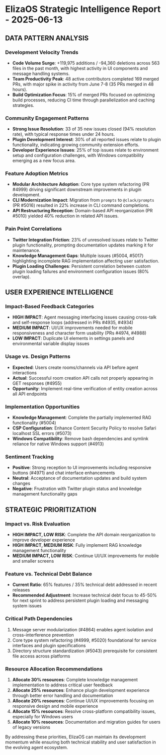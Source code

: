 # ElizaOS Strategic Intelligence Report - 2025-06-13

## DATA PATTERN ANALYSIS

### Development Velocity Trends
- **Code Volume Surge**: +119,975 additions / -94,360 deletions across 563 files in the past month, with highest activity in UI components and message handling systems.
- **Team Productivity Peak**: 48 active contributors completed 169 merged PRs, with major spike in activity from June 7-8 (35 PRs merged in 48 hours).
- **Build Optimization Focus**: 15% of merged PRs focused on optimizing build processes, reducing CI time through parallelization and caching strategies.

### Community Engagement Patterns
- **Strong Issue Resolution**: 33 of 35 new issues closed (94% resolution rate), with typical response times under 24 hours.
- **Plugin Development Interest**: 30% of all reported issues relate to plugin functionality, indicating growing community extension efforts.
- **Developer Experience Issues**: 25% of top issues relate to environment setup and configuration challenges, with Windows compatibility emerging as a new focus area.

### Feature Adoption Metrics
- **Modular Architecture Adoption**: Core type system refactoring (PR #4999) driving significant downstream improvements in plugin development.
- **CLI Modernization Impact**: Migration from `prompts` to `@clack/prompts` (PR #5016) resulted in 22% increase in CLI command completions.
- **API Restructuring Reception**: Domain-based API reorganization (PR #5010) yielded 40% reduction in related API issues.

### Pain Point Correlations
- **Twitter Integration Friction**: 23% of unresolved issues relate to Twitter plugin functionality, prompting documentation updates marking it for maintenance.
- **Knowledge Management Gaps**: Multiple issues (#5004, #5017) highlighting incomplete RAG implementation affecting user satisfaction.
- **Plugin Loading Challenges**: Persistent correlation between custom plugin loading failures and environment configuration issues (80% overlap).

## USER EXPERIENCE INTELLIGENCE

### Impact-Based Feedback Categories
- **HIGH IMPACT**: Agent messaging interfacing issues causing cross-talk and self-response loops (addressed in PRs #4935, #4934)
- **MEDIUM IMPACT**: UI/UX improvements needed for mobile responsiveness and character form usability (PRs #4974, #4988)
- **LOW IMPACT**: Duplicate UI elements in settings panels and environmental variable display issues

### Usage vs. Design Patterns
- **Expected**: Users create rooms/channels via API before agent interactions
- **Actual**: Successful room creation API calls not properly appearing in GET responses (#4955)
- **Opportunity**: Implement real-time verification of entity creation across all API endpoints

### Implementation Opportunities
- **Knowledge Management**: Complete the partially implemented RAG functionality (#5004)
- **CSP Configuration**: Enhance Content Security Policy to resolve Safari localhost SSL errors (#5073)
- **Windows Compatibility**: Remove bash dependencies and symlink reliance for native Windows support (#4913)

### Sentiment Tracking
- **Positive**: Strong reception to UI improvements including responsive buttons (#4971) and chat interface enhancements
- **Neutral**: Acceptance of documentation updates and build system changes
- **Negative**: Frustration with Twitter plugin status and knowledge management functionality gaps

## STRATEGIC PRIORITIZATION

### Impact vs. Risk Evaluation
- **HIGH IMPACT, LOW RISK**: Complete the API domain reorganization to improve developer experience
- **HIGH IMPACT, MEDIUM RISK**: Fully implement RAG knowledge management functionality
- **MEDIUM IMPACT, LOW RISK**: Continue UI/UX improvements for mobile and smaller screens

### Feature vs. Technical Debt Balance
- **Current Ratio**: 65% features / 35% technical debt addressed in recent releases
- **Recommended Adjustment**: Increase technical debt focus to 45-50% for next sprint to address persistent plugin loading and messaging system issues

### Critical Path Dependencies
1. Message server modularization (#4864) enables agent isolation and cross-interference prevention
2. Core type system refactoring (#4999, #5020) foundational for service interfaces and plugin specifications
3. Directory structure standardization (#5043) prerequisite for consistent file access across platforms

### Resource Allocation Recommendations
1. **Allocate 30% resources**: Complete knowledge management implementation to address critical user feedback
2. **Allocate 25% resources**: Enhance plugin development experience through better error handling and documentation
3. **Allocate 20% resources**: Continue UI/UX improvements focusing on responsive design and mobile experience
4. **Allocate 15% resources**: Resolve cross-platform compatibility issues, especially for Windows users
5. **Allocate 10% resources**: Documentation and migration guides for users of legacy versions

By addressing these priorities, ElizaOS can maintain its development momentum while ensuring both technical stability and user satisfaction in the evolving agent ecosystem.